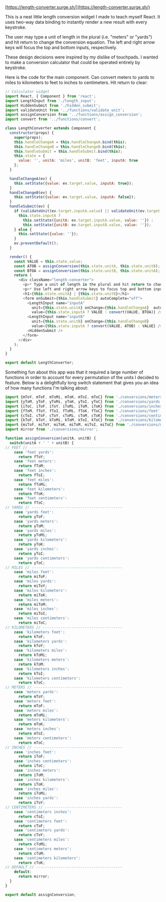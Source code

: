 [https://length-converter.surge.sh/](https://length-converter.surge.sh/)

This is a neat little length conversion widget I made to teach myself React. It uses two-way data binding to instantly render a new result with every keystroke.

The user may type a unit of length in the plural (i.e. "meters" or "yards") and hit return to change the conversion equation. The left and right arrow keys will focus the top and bottom inputs, respectively.

These design decisions were inspired by my dislike of touchpads. I wanted to make a conversion calculator that could be operated entirely by keystroke.

Here is the code for the main component. Can convert meters to yards to miles to kilometers to feet to inches to centimeters. Hit return to clear:

```javascript
// Calculator widget
import React, { Component } from 'react';
import LengthInput from './length_input';
import HiddenSubmit from './hidden_submit';
import validateUnit from '../functions/validate_unit';
import assignConversion from '../functions/assign_conversion';
import convert from '../functions/convert';

class LengthConverter extends Component {
  constructor(props) {
    super(props);
    this.handleChangeA = this.handleChangeA.bind(this);
    this.handleChangeB = this.handleChangeB.bind(this);
    this.handleSubmit = this.handleSubmit.bind(this);
    this.state = {
      value: '', unitA: 'miles', unitB: 'feet', inputA: true
    };
  }

  handleChangeA(ev) {
    this.setState({value: ev.target.value, inputA: true});
  }
  handleChangeB(ev) {
    this.setState({value: ev.target.value, inputA: false});
  }
  handleSubmit(ev) {
    if (validateUnit(ev.target.inputA.value) || validateUnit(ev.target.inputB.value)) {
      this.state.inputA ?
        this.setState({unitA: ev.target.inputA.value, value: ''}) :
        this.setState({unitB: ev.target.inputB.value, value: ''});
    } else {
      this.setState({value: ''});
    }
    ev.preventDefault();
  }

  render() {
    const VALUE = this.state.value;
    const ATOB = assignConversion(this.state.unitA, this.state.unitB);
    const BTOA = assignConversion(this.state.unitB, this.state.unitA);
    return (
      <div className="length-converter">
        <p>* Type a unit of length in the plural and hit return to change conversion</p>
        <p>* Use left and right arrow keys to focus top and bottom inputs, respectively</p>
        <h1>{this.state.unitA} | {this.state.unitB}</h1>
        <form onSubmit={this.handleSubmit} autoComplete="off">
          <LengthInput name="inputA"
            unit={this.state.unitA} onChange={this.handleChangeA}  autoFocus="true"
            value={this.state.inputA ? VALUE : convert(VALUE, BTOA)} />
          <LengthInput name="inputB"
            unit={this.state.unitB} onChange={this.handleChangeB}
            value={this.state.inputA ? convert(VALUE, ATOB) : VALUE} />
          <HiddenSubmit />
        </form>
      </div>
    );
  }
}

export default LengthConverter;
```

Something fun about this app was that it required a large number of functions in order to account for every permutation of the units I decided to feature. Below is a delightfully long switch statement that gives you an idea of how many functions I'm talking about:

```javascript
import {mToY, mToF, mToMi, mToK, mToI, mToC} from './conversions/meters';
import {yToM, yToF, yToMi, yToK, yToI, yToC} from './conversions/yards';
import {iToC, iToF, iToY, iToMi, iToM, iToK} from './conversions/inches';
import {fToM, fToY, fToI, fToMi, fToK, fToC} from './conversions/feet';
import {cToI, cToF, cToY, cToMi, cToM, cToK} from './conversions/centimeters';
import {kToF, kToY, kToMi, kToM, kToI, kToC} from './conversions/kilometers';
import {miToF, miToY, miToK, miToM, miToI, miToC} from './conversions/miles';
import mirror from './conversions/mirror';

function assignConversion(unitA, unitB) {
  switch(unitA + ' ' + unitB) {
// FEET // ------------------------------------------
    case 'feet yards':
      return fToY;
    case 'feet meters':
      return fToM;
    case 'feet inches':
      return fToI;
    case 'feet miles':
      return fToMi;
    case 'feet kilometers':
      return fToK;
    case 'feet centimeters':
      return fToC;
// YARDS // -----------------------------------------
    case 'yards feet':
      return yToF;
    case 'yards meters':
      return yToM;
    case 'yards miles':
      return yToMi;
    case 'yards kilometers':
      return yToK;
    case 'yards inches':
      return yToI;
    case 'yards centimeters':
      return yToC;
// MILES // -----------------------------------------
    case 'miles feet':
      return miToF;
    case 'miles yards':
      return miToY;
    case 'miles kilometers':
      return miToK;
    case 'miles meters':
      return miToM;
    case 'miles inches':
      return miToI;
    case 'miles centimeters':
      return miToC;
// KILOMETERS // ------------------------------------
    case 'kilometers feet':
      return kToF;
    case 'kilometers yards':
      return kToY;
    case 'kilometers miles':
      return kToMi;
    case 'kilometers meters':
      return kToM;
    case 'kilometers inches':
      return kToI;
    case 'kilometers centimeters':
      return kToC;
// METERS // ----------------------------------------
    case 'meters yards':
      return mToY;
    case 'meters feet':
      return mToF;
    case 'meters miles':
      return mToMi;
    case 'meters kilometers':
      return mToK;
    case 'meters inches':
      return mToI;
    case 'meters centimeters':
      return mToC;
// INCHES // ----------------------------------------
    case 'inches feet':
      return iToF;
    case 'inches centimeters':
      return iToC;
    case 'inches meters':
      return iToM;
    case 'inches kilometers':
      return iToK;
    case 'inches miles':
      return iToMi;
    case 'inches yards':
      return iToY;
// CENTIMETERS // -----------------------------------
    case 'centimeters inches':
      return cToI;
    case 'centimeters feet':
      return cToF;
    case 'centimeters yards':
      return cToY;
    case 'centimeters miles':
      return cToMi;
    case 'centimeters meters':
      return cToM;
    case 'centimeters kilometers':
      return cToK;
// DEFAULT // ---------------------------------------
    default:
      return mirror;
  }
}

export default assignConversion;
```
